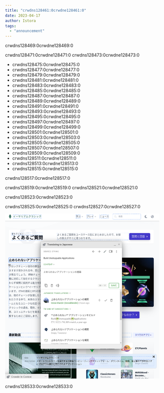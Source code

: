 ```yaml
---
title: "crwdns128461:0crwdne128461:0"
date: 2023-04-17
author: Istora
tags:
  - "announcement"
---
```


crwdns128469:0crwdne128469:0

crwdns128471:0crwdne128471:0 crwdns128473:0crwdne128473:0

- crwdns128475:0crwdne128475:0
- crwdns128477:0crwdne128477:0
- crwdns128479:0crwdne128479:0
- crwdns128481:0crwdne128481:0
- crwdns128483:0crwdne128483:0
- crwdns128485:0crwdne128485:0
- crwdns128487:0crwdne128487:0
- crwdns128489:0crwdne128489:0
- crwdns128491:0crwdne128491:0
- crwdns128493:0crwdne128493:0
- crwdns128495:0crwdne128495:0
- crwdns128497:0crwdne128497:0
- crwdns128499:0crwdne128499:0
- crwdns128501:0crwdne128501:0
- crwdns128503:0crwdne128503:0
- crwdns128505:0crwdne128505:0
- crwdns128507:0crwdne128507:0
- crwdns128509:0crwdne128509:0
- crwdns128511:0crwdne128511:0
- crwdns128513:0crwdne128513:0
- crwdns128515:0crwdne128515:0

crwdns128517:0crwdne128517:0

crwdns128519:0crwdne128519:0 crwdns128521:0crwdne128521:0

crwdns128523:0crwdne128523:0

crwdns128525:0crwdne128525:0 crwdns128527:0crwdne128527:0

![crwdns128531:0crwdne128531:0](./crowdin.png)

crwdns128533:0crwdne128533:0